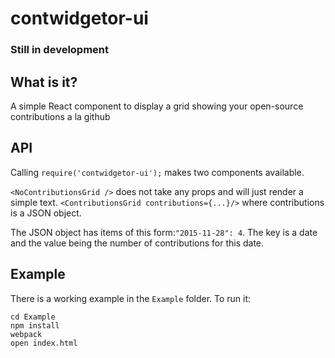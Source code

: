 # contwidgetor-ui

### Still in development

## What is it?
A simple React component to display a grid showing your open-source contributions a la github

## API
Calling ```require('contwidgetor-ui');``` makes two components available.

```<NoContributionsGrid />``` does not take any props and will just render a simple text.
```<ContributionsGrid contributions={...}/>``` where contributions is a JSON object.

The JSON object has items of this form:```"2015-11-28": 4```. 
The key is a date and the value being the number of contributions for this date.

## Example
There is a working example in the ```Example``` folder.
To run it:

```
cd Example
npm install
webpack
open index.html
```
